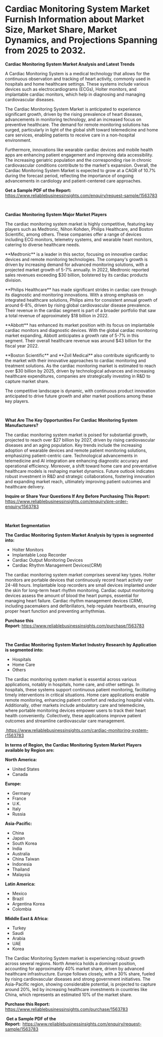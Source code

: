 <p><h1>Cardiac Monitoring System Market Furnish Information about Market Size, Market Share, Market Dynamics, and Projections Spanning from 2025 to 2032.</h1></p><p><strong>Cardiac Monitoring System Market Analysis and Latest Trends</strong></p>
<p><p>A Cardiac Monitoring System is a medical technology that allows for the continuous observation and tracking of heart activity, commonly used in hospitals and home healthcare settings. These systems include various devices such as electrocardiograms (ECGs), Holter monitors, and implantable cardiac monitors, which help in diagnosing and managing cardiovascular diseases.</p><p>The Cardiac Monitoring System Market is anticipated to experience significant growth, driven by the rising prevalence of heart diseases, advancements in monitoring technology, and an increased focus on preventive healthcare. The demand for remote monitoring solutions has surged, particularly in light of the global shift toward telemedicine and home care services, enabling patients to receive care in a non-hospital environment.</p><p>Furthermore, innovations like wearable cardiac devices and mobile health apps are enhancing patient engagement and improving data accessibility. The increasing geriatric population and the corresponding rise in chronic cardiovascular conditions contribute to the market's expansion. Overall, the Cardiac Monitoring System Market is expected to grow at a CAGR of 10.7% during the forecast period, reflecting the importance of ongoing advancements in cardiology and patient-centered care approaches.</p></p>
<p><strong>Get a Sample PDF of the Report:&nbsp;</strong> <a href="https://www.reliablebusinessinsights.com/enquiry/request-sample/1563783?utm_campaign=1873&utm_medium=2&utm_source=Github&utm_content=ia&utm_term=16042025&utm_id=cardiac-monitoring-system">https://www.reliablebusinessinsights.com/enquiry/request-sample/1563783</a></p>
<p>&nbsp;</p>
<p><strong>Cardiac Monitoring System Major Market Players</strong></p>
<p><p>The cardiac monitoring system market is highly competitive, featuring key players such as Medtronic, Nihon Kohden, Philips Healthcare, and Boston Scientific, among others. These companies offer a range of devices including ECG monitors, telemetry systems, and wearable heart monitors, catering to diverse healthcare needs.</p><p>**Medtronic** is a leader in this sector, focusing on innovative cardiac devices and remote monitoring technologies. The company's growth is driven by increasing demand for advanced monitoring solutions, with a projected market growth of 5-7% annually. In 2022, Medtronic reported sales revenues exceeding $30 billion, bolstered by its cardiac products division.</p><p>**Philips Healthcare** has made significant strides in cardiac care through its diagnostic and monitoring innovations. With a strong emphasis on integrated healthcare solutions, Philips aims for consistent annual growth of around 6-8%, driven by rising global cardiovascular disease prevalence. Their revenue in the cardiac segment is part of a broader portfolio that saw a total revenue of approximately $18 billion in 2022.</p><p>**Abbott** has enhanced its market position with its focus on implantable cardiac monitors and diagnostic devices. With the global cardiac monitoring market expanding, Abbott anticipates a growth rate of 5-7% in this segment. Their overall healthcare revenue was around $43 billion for the fiscal year 2022.</p><p>**Boston Scientific** and **Zoll Medical** also contribute significantly to the market with their innovative approaches to cardiac monitoring and treatment solutions. As the cardiac monitoring market is estimated to reach over $30 billion by 2025, driven by technological advances and increasing healthcare expenditures, companies are strategically investing in R&D to capture market share.</p><p>The competitive landscape is dynamic, with continuous product innovation anticipated to drive future growth and alter market positions among these key players.</p></p>
<p>&nbsp;</p>
<p><strong>What Are The Key Opportunities For Cardiac Monitoring System Manufacturers?</strong></p>
<p><p>The cardiac monitoring system market is poised for substantial growth, projected to reach over $27 billion by 2027, driven by rising cardiovascular diseases and an aging population. Key trends include the increasing adoption of wearable devices and remote patient monitoring solutions, emphasizing patient-centric care. Technological advancements in telemedicine and AI integration are enhancing diagnostic accuracy and operational efficiency. Moreover, a shift toward home care and preventative healthcare models is reshaping market dynamics. Future outlook indicates robust investment in R&D and strategic collaborations, fostering innovation and expanding market reach, ultimately improving patient outcomes and healthcare delivery.</p></p>
<p><strong>Inquire or Share Your Questions If Any Before Purchasing This Report:</strong> <a href="https://www.reliablebusinessinsights.com/enquiry/pre-order-enquiry/1563783?utm_campaign=1873&utm_medium=2&utm_source=Github&utm_content=ia&utm_term=16042025&utm_id=cardiac-monitoring-system">https://www.reliablebusinessinsights.com/enquiry/pre-order-enquiry/1563783</a></p>
<p>&nbsp;</p>
<p><strong>Market Segmentation</strong></p>
<p><strong>The Cardiac Monitoring System Market Analysis by types is segmented into:</strong></p>
<p><ul><li>Holter Monitors</li><li>Implantable Loop Recorder</li><li>Cardiac Output Monitoring Devices</li><li>Cardiac Rhythm Management Devices(CRM)</li></ul></p>
<p><p>The cardiac monitoring system market comprises several key types. Holter monitors are portable devices that continuously record heart activity over 24-48 hours. Implantable loop recorders are small devices implanted under the skin for long-term heart rhythm monitoring. Cardiac output monitoring devices assess the amount of blood the heart pumps, essential for managing heart failure. Cardiac rhythm management devices (CRM), including pacemakers and defibrillators, help regulate heartbeats, ensuring proper heart function and preventing arrhythmias.</p></p>
<p><strong>Purchase this Report:&nbsp;</strong><a href="https://www.reliablebusinessinsights.com/purchase/1563783?utm_campaign=1873&utm_medium=2&utm_source=Github&utm_content=ia&utm_term=16042025&utm_id=cardiac-monitoring-system">https://www.reliablebusinessinsights.com/purchase/1563783</a></p>
<p>&nbsp;</p>
<p><strong>The Cardiac Monitoring System Market Industry Research by Application is segmented into:</strong></p>
<p><ul><li>Hospitals</li><li>Home Care</li><li>Others</li></ul></p>
<p><p>The cardiac monitoring system market is essential across various applications, notably in hospitals, home care, and other settings. In hospitals, these systems support continuous patient monitoring, facilitating timely interventions in critical situations. Home care applications enable remote monitoring, enhancing patient comfort and reducing hospital visits. Additionally, other markets include ambulatory care and telemedicine, where portable monitoring devices empower users to track their heart health conveniently. Collectively, these applications improve patient outcomes and streamline cardiovascular care management.</p></p>
<p><a href="https://www.reliablebusinessinsights.com/cardiac-monitoring-system-r1563783?utm_campaign=1873&utm_medium=2&utm_source=Github&utm_content=ia&utm_term=16042025&utm_id=cardiac-monitoring-system">&nbsp;https://www.reliablebusinessinsights.com/cardiac-monitoring-system-r1563783</a></p>
<p><strong>In terms of Region, the Cardiac Monitoring System Market Players available by Region are:</strong></p>
<p>
    <p> <strong> North America: </strong>
        <ul>
            <li>United States</li>
            <li>Canada</li>
        </ul>
        </p> 
    <p> <strong> Europe: </strong>
        <ul>
            <li>Germany</li>
            <li>France</li>
            <li>U.K.</li>
            <li>Italy</li>
            <li>Russia</li>
        </ul>
        </p> 
    <p> <strong> Asia-Pacific: </strong>
        <ul>
            <li>China</li>
            <li>Japan</li>
            <li>South Korea</li>
            <li>India</li>
            <li>Australia</li>
            <li>China Taiwan</li>
            <li>Indonesia</li>
            <li>Thailand</li>
            <li>Malaysia</li>
        </ul>
        </p> 
    <p> <strong> Latin America: </strong>
        <ul>
            <li>Mexico</li>
            <li>Brazil</li>
            <li>Argentina Korea</li>
            <li>Colombia</li>
        </ul>
        </p> 
    <p> <strong> Middle East & Africa: </strong>
        <ul>
            <li>Turkey</li>
            <li>Saudi</li>
            <li>Arabia</li>
            <li>UAE</li>
            <li>Korea</li>
        </ul>
    </p>
    </p>
<p><p>The Cardiac Monitoring System market is experiencing robust growth across several regions. North America holds a dominant position, accounting for approximately 40% market share, driven by advanced healthcare infrastructure. Europe follows closely, with a 30% share, fueled by rising cardiovascular diseases and strong government initiatives. The Asia-Pacific region, showing considerable potential, is projected to capture around 20%, led by increasing healthcare investments in countries like China, which represents an estimated 10% of the market share.</p></p>
<p><strong>Purchase this Report: </strong><a href="https://www.reliablebusinessinsights.com/purchase/1563783?utm_campaign=1873&utm_medium=2&utm_source=Github&utm_content=ia&utm_term=16042025&utm_id=cardiac-monitoring-system">https://www.reliablebusinessinsights.com/purchase/1563783</a></p>
<p>&nbsp;<strong>Get a Sample PDF of the Report:&nbsp;&nbsp;</strong><a href="https://www.reliablebusinessinsights.com/enquiry/request-sample/1563783?utm_campaign=1873&utm_medium=2&utm_source=Github&utm_content=ia&utm_term=16042025&utm_id=cardiac-monitoring-system">https://www.reliablebusinessinsights.com/enquiry/request-sample/1563783</a></p>
<p><strong></strong></p>
<p><p></p><p></p><p></p></p>